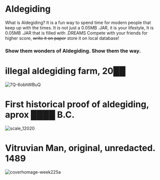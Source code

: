 # Aldegiding
What is Aldegiding? It is a fun way to spend time for modern people that keep up with the times.
It is not just a 0.05MB .JAR, it is your lifestyle,
It is 0.05MB .JAR that is filled with .DREAMS
Compete with your friends for higher score, ~~write it on paper~~ store it on local database!
### Show them wonders of Aldegiding. Show them the way.

# illegal aldegiding farm, 20██
![7Q-6obhWBuQ](https://user-images.githubusercontent.com/73439281/127904842-a0f02dbe-79fa-43dd-998e-a75fc0671e69.jpg)

# First historical proof of aldegiding, aprox ████ B.C.
![scale_12020](https://user-images.githubusercontent.com/73439281/127905858-854fc857-7743-450c-8828-9e783d1f4832.png)

# Vitruvian Man, original, unredacted. 1489
![coverhomage-week225a](https://user-images.githubusercontent.com/73439281/127906956-4dad8da0-c7ba-4f40-961b-fcdf87a08101.png)

